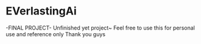 # EVerlastingAi
-FINAL PROJECT-
Unfinished yet project~
Feel free to use this for personal use and reference only
Thank you guys
